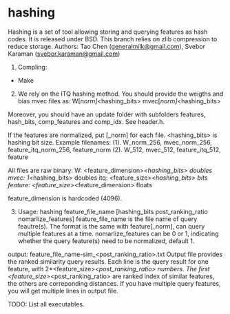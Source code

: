 # hashing
Hashing is a set of tool allowing storing and querying features as hash codes. It is released under BSD. 
This branch relies on zlib compression to reduce storage.
Authors: Tao Chen (generalmilk@gmail.com), Svebor Karaman (svebor.karaman@gmail.com)

1. Compling:
- Make

2. We rely on the ITQ hashing method. You should provide the weigths and bias mvec files as:
W[_norm]_<hashing_bits>
mvec[_norm]_<hashing_bits>

Moreover, you should have an update folder with subfolders features, hash_bits, comp_features and comp_idx.
See header.h.

If the features are normalized, put [_norm] for each file. <hashing_bits> is hashing bit size.
Example filenames:
(1). W_norm_256, mvec_norm_256, feature_itq_norm_256, feature_norm
(2). W_512, mvec_512, feature_itq_512, feature

All files are raw binary:
W: <feature_dimension>*<hashing_bits> doubles
mvec: 1*<hashing_bits> doubles
itq: <feature_size>*<hashing_bits> bits
feature: <feature_size>*<feature_dimension> floats

feature_dimension is hardcoded (4096).

3. Usage: hashing feature_file_name [hashing_bits post_ranking_ratio nomarlize_features]
feature_file_name is the file name of query feautre(s). The format is the same with feature[_norm], can query multiple features at a time.
nomarlize_features can be 0 or 1, indicating whether the query feature(s) need to be normalized, default 1.

output: feature_file_name-sim_<post_ranking_ratio>.txt
Output file provides the ranked similarity query results. Each line is the query result for one feature, with 2*<feature_size>*<post_ranking_ratio> numbers.
The first <feature_size>*<post_ranking_ratio> are ranked index of similar features, the others are correponding distances.
If you have multiple query features, you will get multiple lines in output file.

TODO: List all executables.
